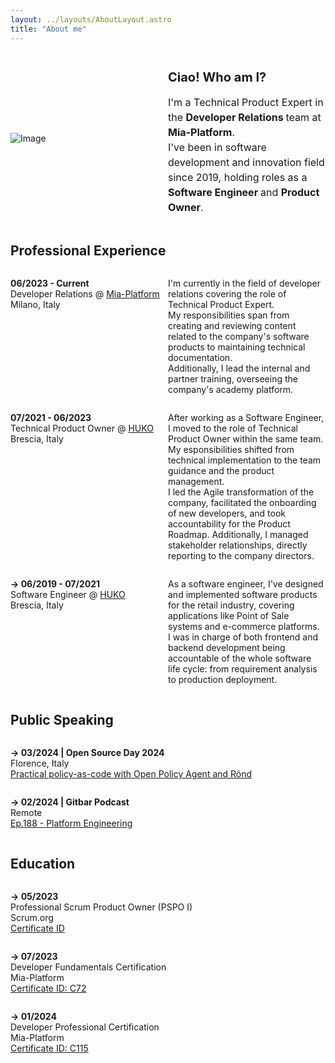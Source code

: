 ```yaml
---
layout: ../layouts/AboutLayout.astro
title: "About me"
---
```


<div class="section" style="display: flex; align-items: center; justify-content: space-between;">
    <img src="/assets/me.png" alt="Image" style="max-width: 50%; height: auto; margin-right: 20px;">
    <div class="description" style="max-width: 50%; padding-left: 1%;">
        <h2 style="font-size: 20px; margin-bottom: 10px;">Ciao! Who am I?</h2>
        <p style="font-size: 16px; line-height: 1.5;">I'm a Technical Product Expert in the <strong> Developer Relations </strong> team at <strong> Mia-Platform</strong>. <br> I've been in software development and innovation field since 2019, holding roles as a <strong> Software Engineer </strong> and <strong> Product Owner</strong>.</p>
    </div>
</div>

## Professional Experience

<div class="section" style="display: flex; justify-content: space-between;">
    <p style="width: 100%"> <strong>  06/2023 - Current  </strong><br> Developer Relations @ <a href="https://mia-platform.eu/" target="_blank">Mia-Platform</a> <br> Milano, Italy </p> 
    <div class="description" style="max-width: 50%; padding-left: 1%;">
       <p style="width: 100%;" > 
    I'm currently in the field of developer relations covering the role of Technical Product Expert. <br> 
    My responsibilities span from creating and reviewing content related to the company's software products to maintaining technical documentation. <br> Additionally, I lead the internal and partner training, overseeing the company's academy platform.
  </p>
    </div>
</div>

<div class="section" style="display: flex; justify-content: space-between;">
    <p style="width: 100%"> <strong> 07/2021 - 06/2023  </strong><br> Technical Product Owner @ <a  href="https://huko.it/" target="_blank">HUKO</a> <br> Brescia, Italy </p>   
    <div class="description" style="max-width: 50%; padding-left: 1%;">
     <p style="width: 100%;"> 
    After working as a Software Engineer, I moved to the role of Technical Product Owner within the same team. <br> My esponsibilities shifted from technical implementation to the team guidance and the product management.  <br> I led the Agile transformation of the company, facilitated the onboarding of new developers, and took accountability for the Product Roadmap. Additionally, I managed stakeholder relationships, directly reporting to the company directors.
  </p>
    </div>
</div>

<div class="section" style="display: flex; justify-content: space-between;">
   <p style="width: 100%"> <strong> → 06/2019 - 07/2021   </strong><br> Software Engineer @ <a  href="https://huko.it/" target="_blank">HUKO</a> <br> Brescia, Italy </p>  
    <div class="description" style="max-width: 50%; padding-left: 1%;">
      <p style="width: 100%;"> 
   As a software engineer, I've designed and implemented software products for the retail industry, covering applications like Point of Sale systems and e-commerce platforms. <br> I was in charge of both frontend and backend development being accountable of the whole software life cycle: from requirement analysis to production deployment.
  </p>
    </div>
</div>

## Public Speaking

<div style="display: flex;">
  <p style="width: 100%"> <strong> → 03/2024 | Open Source Day 2024  </strong> <br>Florence, Italy <br> <a target="_blank" href="/posts/practical-pac-with-opa-and-rond"> Practical policy-as-code with Open Policy Agent and Rönd </a></p>  
</div>

<div style="display: flex;">
  <p style="width: 100%"> <strong> → 02/2024 | Gitbar Podcast  </strong> <br> Remote <br> <a target="_blank" href="/posts/gitbar-ep-188-platform-engineering"> Ep.188 - Platform Engineering </a></p>  
</div>

## Education

<div style="display: flex;">
  <p style="width: 100%"> <strong> → 05/2023 </strong><br> Professional Scrum Product Owner (PSPO I) <br> Scrum.org <br> <a target="_blank" href="https://www.credly.com/badges/224d95ae-d5ea-4d26-9b12-9b1bd3543ff2"> Certificate ID </a></p>  
</div>

<div style="display: flex;">
  <p style="width: 100%"> <strong> → 07/2023 </strong><br> Developer Fundamentals Certification <br> Mia-Platform <br> <a target="_blank" href="https://www.linkedin.com/company/mia-platform/mycompany/"> Certificate ID: C72 </a></p>  
</div>

<div style="display: flex;">
  <p style="width: 100%"> <strong> → 01/2024 </strong><br> Developer Professional Certification <br> Mia-Platform <br> <a target="_blank" href="https://www.linkedin.com/company/mia-platform/mycompany/"> Certificate ID: C115 </a></p>  
</div>
